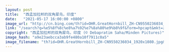 ```yaml
---
layout: post
title:  "西孟加拉邦的双角犀鸟，印度"
date:   "2021-05-17 16:00:00 +0800"
image_url: "http://cn.bing.com/th?id=OHR.GreatHornbill_ZH-CN9550236034_1920x1080.jpg&rf=LaDigue_1920x1080.jpg&pid=hp"
link: "/search?q=%e5%8f%8c%e8%a7%92%e7%8a%80%e9%b8%9f&form=hpcapt&mkt=zh-cn"
copyright: "西孟加拉邦的双角犀鸟，印度 (© Debapratim Saha/Minden Pictures)"
image_hash: "a9e23aebcca3ab9fe480a10f7911c0a5"
image_filename: "th?id=OHR.GreatHornbill_ZH-CN9550236034_1920x1080.jpg&rf=LaDigue_1920x1080.jpg&pid=hp"
---
```

